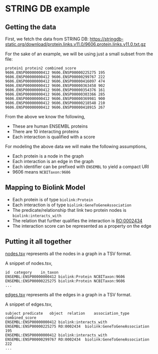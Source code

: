 # STRING DB example

## Getting the data

First, we fetch the data from STRING DB: https://stringdb-static.org/download/protein.links.v11.0/9606.protein.links.v11.0.txt.gz

For the sake of an example, we will be using just a small subset from the file:
```
protein1 protein2 combined_score
9606.ENSP00000000412 9606.ENSP00000225275 195
9606.ENSP00000000412 9606.ENSP00000299767 222
9606.ENSP00000000412 9606.ENSP00000416097 474
9606.ENSP00000000412 9606.ENSP00000363458 902
9606.ENSP00000000412 9606.ENSP00000354376 161
9606.ENSP00000000412 9606.ENSP00000303366 285
9606.ENSP00000000412 9606.ENSP00000369981 900
9606.ENSP00000000412 9606.ENSP00000218548 210
9606.ENSP00000000412 9606.ENSP00000418915 267
```


From the above we know the following,
- These are human ENSEMBL proteins
- There are 10 interacting proteins
- Each interaction is qualified with a score


For modeling the above data we will make the following assumptions,
- Each protein is a node in the graph
- Each interaction is an edge in the graph
- Each identifier can be prefixed with `ENSEMBL` to yield a compact URI
- 9606 means `NCBITaxon:9606`


## Mapping to Biolink Model

- Each protein is of type `biolink:Protein`
- Each interaction is of type `biolink:GeneToGeneAssociation`
- The predicate/relationship that link two protein nodes is `biolink:interacts_with`
- The relation that further qualifies the interaction is [RO:0002434](https://www.ebi.ac.uk/ols/ontologies/ro/properties?iri=http%3A%2F%2Fpurl.obolibrary.org%2Fobo%2FRO_0002434)
- The interaction score can be represented as a property on the edge


## Putting it all together

[nodes.tsv](nodes.tsv) represents all the nodes in a graph in a TSV format.

A snippet of nodes.tsv,

```
id	category	in_taxon
ENSEMBL:ENSP00000000412	biolink:Protein	NCBITaxon:9606
ENSEMBL:ENSP00000225275	biolink:Protein	NCBITaxon:9606
...
```

[edges.tsv](edges.tsv) represents all the edges in a graph in a TSV format.

A snippet of edges.tsv,

```
subject	predicate	object	relation	association_type	combined_score
ENSEMBL:ENSP00000000412	biolink:interacts_with	ENSEMBL:ENSP00000225275	RO:0002434	biolink:GeneToGeneAssociation	195
ENSEMBL:ENSP00000000412	biolink:interacts_with	ENSEMBL:ENSP00000299767	RO:0002434	biolink:GeneToGeneAssociation	222
...
```

